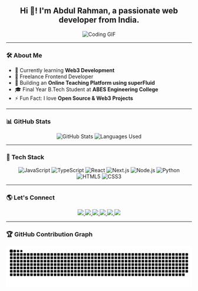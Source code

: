 <h2 align="center">Hi 👋! I'm Abdul Rahman, a passionate web developer from India.</h2>

<p align="center">
  <img src="https://gifsec.com/wp-content/uploads/2022/09/hello-gif-13.gif" width="500" alt="Coding GIF" />
</p>

---

### 🛠️ About Me
- 🌱 Currently learning **Web3 Development**
- 💼 Freelance Frontend Developer
- 🚀 Building an **Online Teaching Platform using superFluid**
- 🎓 Final Year B.Tech Student at **ABES Engineering College**
- ⚡ Fun Fact: I love **Open Source & Web3 Projects**  

---

### 📊 **GitHub Stats**
<div align="center">
  <img src="https://github-readme-stats.vercel.app/api?username=abdulrr25&show_icons=true&theme=dracula&count_private=true" height="150" alt="GitHub Stats" />
  <img src="https://github-readme-stats.vercel.app/api/top-langs?username=abdulrr25&layout=compact&langs_count=5&theme=dracula" height="150" alt="Languages Used" />
</div>

---

### 🚀 **Tech Stack**
<div align="center">
  <img src="https://cdn.jsdelivr.net/gh/devicons/devicon/icons/javascript/javascript-original.svg" height="40" alt="JavaScript" />
  <img src="https://cdn.jsdelivr.net/gh/devicons/devicon/icons/typescript/typescript-original.svg" height="40" alt="TypeScript" />
  <img src="https://cdn.jsdelivr.net/gh/devicons/devicon/icons/react/react-original.svg" height="40" alt="React" />
  <img src="https://cdn.jsdelivr.net/gh/devicons/devicon/icons/nextjs/nextjs-original.svg" height="40" alt="Next.js" />
  <img src="https://cdn.jsdelivr.net/gh/devicons/devicon/icons/nodejs/nodejs-original.svg" height="40" alt="Node.js" />
  <img src="https://cdn.jsdelivr.net/gh/devicons/devicon/icons/python/python-original.svg" height="40" alt="Python" />
  <img src="https://cdn.jsdelivr.net/gh/devicons/devicon/icons/html5/html5-original.svg" height="40" alt="HTML5" />
  <img src="https://cdn.jsdelivr.net/gh/devicons/devicon/icons/css3/css3-original.svg" height="40" alt="CSS3" />
</div>

---

### 🌎 **Let's Connect**
<div align="center">
  <a href="https://www.linkedin.com/in/abdulrr25/" target="_blank">
    <img src="https://img.shields.io/badge/LinkedIn-0077B5?style=for-the-badge&logo=linkedin&logoColor=white" height="35" />
  </a>
  <a href="https://x.com/AbdulRa39434709" target="_blank">
    <img src="https://img.shields.io/badge/Twitter-1DA1F2?style=for-the-badge&logo=twitter&logoColor=white" height="35" />
  </a>
  <a href="https://discord.com/@abdulrr25" target="_blank">
    <img src="https://img.shields.io/badge/Discord-7289DA?style=for-the-badge&logo=discord&logoColor=white" height="35" />
  </a>
  <a href="https://www.instagram.com/abdulrr25_/" target="_blank">
    <img src="https://img.shields.io/badge/Instagram-E4405F?style=for-the-badge&logo=instagram&logoColor=white" height="35" />
  </a>
  <a href="https://www.hackerrank.com/profile/CSA_2021B0121077" target="_blank">
    <img src="https://img.shields.io/badge/HackerRank-2EC866?style=for-the-badge&logo=hackerrank&logoColor=white" height="35" />
  </a>
  <a href="https://t.me/abdulrr25" target="_blank">
    <img src="https://img.shields.io/badge/Telegram-2CA5E0?style=for-the-badge&logo=telegram&logoColor=white" height="35" />
  </a>
</div>

---

### 🏆 **GitHub Contribution Graph**
<p align="center">
  <img src="https://github.com/Platane/snk/raw/output/github-contribution-grid-snake.svg" alt="Snake animation" />
</p>
